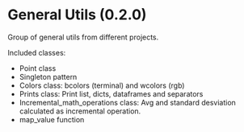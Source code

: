 # General Utils (0.2.0)

Group of general utils from different projects.

Included classes:

- Point class
- Singleton pattern
- Colors class: bcolors (terminal) and wcolors (rgb) 
- Prints class: Print list, dicts, dataframes and separators
- Incremental_math_operations class: Avg and standard desviation 
calculated as incremental operation.
- map_value function